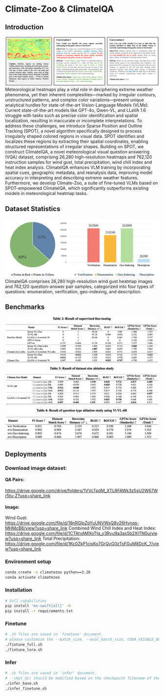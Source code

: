 # Climate-Zoo & ClimateIQA
## Introduction
![image](https://github.com/AlexJJJChen/Climate-Zoo/blob/main/intro_img/Screen%20Shot%202025-02-25%20at%2018.44.54.png)
Meteorological heatmaps play a vital role in deciphering extreme weather phenomena, yet their inherent complexities—marked by irregular contours, unstructured patterns, and complex color variations—present unique analytical hurdles for state-of-the-art Vision-Language Models (VLMs).
Current state-of-the-art models like GPT-4o, Qwen-VL, and LLaVA 1.6 struggle with tasks such as precise color identification and spatial localization, resulting in inaccurate or incomplete interpretations. To address these challenges, we introduce Sparse Position and Outline Tracking (SPOT), a novel algorithm specifically designed to process irregularly shaped colored regions in visual data. SPOT identifies and localizes these regions by extracting their spatial coordinates, enabling structured representations of irregular shapes. Building on SPOT, we construct ClimateIQA, a novel meteorological visual question answering (VQA) dataset, comprising 26,280 high-resolution heatmaps and 762,120 instruction samples for wind gust, total precipitation, wind chill index and heat index analysis. ClimateIQA enhances VLM training by incorporating spatial cues, geographic metadata, and reanalysis data, improving model accuracy in interpreting and describing extreme weather features. Furthermore, we develop Climate-Zoo, a suite of fine-tuned VLMs based on SPOT-empowered ClimateIQA, which significantly outperforms existing models in meteorological heatmap tasks.

## Dataset Statistics
![image](https://github.com/AlexJJJChen/Climate-Zoo/blob/main/intro_img/Screen%20Shot%202025-02-25%20at%2018.46.08.png)
ClimateIQA comprises 26,280 high-resolution wind gust heatmap images and 762,120 question-answer pair samples, categorized into four types of questions: enumeration, verification, geo-indexing, and description. 

## Benchmarks

![image](https://github.com/AlexJJJChen/Climate-Zoo/blob/main/intro_img/Screen%20Shot%202025-02-25%20at%2018.49.04.png)

## Deployments
### Download image dataset:
#### QA Pairs: 
https://drive.google.com/drive/folders/1VVcTpdM_XTLRFAWk3z5sU2W67Wr5tu-Z?usp=share_link  
#### Image: 
Wind Gust: https://drive.google.com/file/d/18nRGlpZpYuUNVWsQ8v26Hvnqs-MHMcB8/view?usp=share_link
Combined Wind Chill Index and Heat Index: https://drive.google.com/file/d/1CTAtvAMXoTIq_v3Rvu9a3as5b2XITN0u/view?usp=share_link
Total Precipitation: https://drive.google.com/file/d/1Kc0ZkP1cjsKo7GrQvG0zTsFGuM8DcK_7/view?usp=share_link

### Environment setup
```bash
conda create -n climatezoo python==3.10
conda activate climatezoo
```

### Installation
```bash
# Full capabilities
pip install 'ms-swift[all]' -U
pip install -r requirements.txt
```

### Finetune
```bash
# .sh files are saved in 'finetune' document.
# please customize the --batch_size, --eval_batch_size, CUDA_VISIBLE_DEVICES, --num_train_epochs
./fintune_full.sh
./fintune_lora.sh
```
### Infer
```bash
# .sh files are saved in 'infer' document.
# --ckpt_dir should be modified based on the checkpoint filename of the finetune output.
./infer_base.sh
./infer_finetune.sh
```
